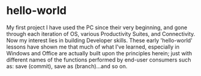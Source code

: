 # hello-world
My first project
I have used the PC since their very beginning, and gone through each iteration of OS, various Productivity Suites, and Connectivity. Now my interest lies in building Developer skills. These early 'hello-world' lessons have shown me that much of what I've learned, especially in Windows and Office are actually built upon the principles herein; just with different names of the functions performed by end-user consumers such as: save (commit), save as (branch)...and so on.
